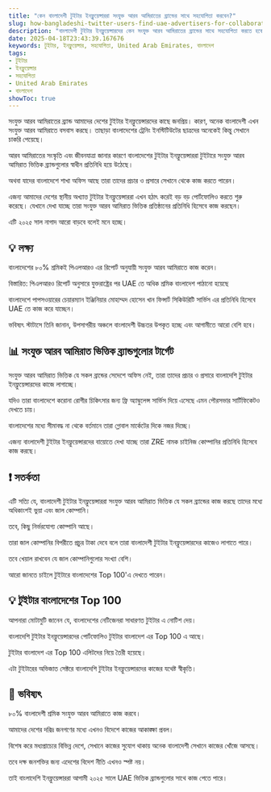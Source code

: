 ```yaml
---
title: "কেন বাংলাদেশী টুইটার ইনফ্লুয়েন্সাররা সংযুক্ত আরব আমিরাতের ব্র্যান্ডের সাথে সহযোগিতা করবেন?"
slug: how-bangladeshi-twitter-users-find-uae-advertisers-for-collaboration-2025-04-18
description: "বাংলাদেশী টুইটার ইনফ্লুয়েন্সারদের কেন সংযুক্ত আরব আমিরাতের ব্র্যান্ডের সাথে সহযোগিতা করতে হবে সে ব্যাপারে কিছু কারণ তুলে ধরেছি।"
date: 2025-04-18T23:43:39.167676
keywords: টুইটার, ইনফ্লুয়েন্সার, সহযোগিতা, United Arab Emirates, বাংলাদেশ
tags:
- টুইটার
- ইনফ্লুয়েন্সার
- সহযোগিতা
- United Arab Emirates
- বাংলাদেশ
showToc: true
---
```


সংযুক্ত আরব আমিরাতের ব্র্যান্ড আমাদের দেশের টুইটার ইনফ্লুয়েন্সারদের কাছে জনপ্রিয়। কারণ, অনেক বাংলাদেশী এখন সংযুক্ত আরব আমিরাতে বসবাস করছে। তাছাড়া বাংলাদেশের ট্রেনিং ইনস্টিটিউটের ছাত্রদের অনেকেই কিন্তু সেখানে চাকরি পেয়েছে।


আরব আমিরাতের সংস্কৃতি এবং জীবনযাত্রা জানার কারণে বাংলাদেশের টুইটার ইনফ্লুয়েন্সাররা টুইটারে সংযুক্ত আরব আমিরাত ভিত্তিক ব্র্যান্ডগুলোর স্বাধীন প্রতিনিধি হয়ে উঠেছে। 


অথবা যাদের বাংলাদেশে শাখা অফিস আছে তারা তাদের প্রচার ও প্রসারে সেখানে থেকে কাজ করতে পারেন।


এজন্য আমাদের দেশের স্থানীয় অখ্যাত্ত টুইটার ইনফ্লুয়েন্সাররা এখন হঠাৎ করেই বড় বড় পোর্টফোলিও করতে শুরু করেছে। যেখানে দেখা যাচ্ছে তারা সংযুক্ত আরব আমিরাত ভিত্তিক প্রতিষ্ঠানের প্রতিনিধি হিসেবে কাজ করছেন।


এটি ২০২৫ সাল নাগাদ আরো বাড়বে বলেই মনে হচ্ছে।





## 💡 লক্ষ্য


বাংলাদেশের ৮০% শ্রমিকই পিএলআরও এর রিপোর্ট অনুযায়ী সংযুক্ত আরব আমিরাতে কাজ করেন।



বিস্তারিত: পিএলআরও রিপোর্ট অনুসারে  যুক্তরাষ্ট্রের পর UAE তে অধিক শ্রমিক বাংলাদেশ পাঠানো হয়েছে


বাংলাদেশে পাপসওয়ারের চেয়ারম্যান ইঞ্জিনিয়ার মোহাম্মদ হোসেন খান ফিন্সার্ট সিকিউরিটি সার্ভিস এর প্রতিনিধি হিসেবে UAE তে কাজ করে যাচ্ছেন। 



ভবিষ্যৎ স্টাটাসে তিনি জানান, উপসাগরীয় অঞ্চলে বাংলাদেশী উচ্চতর উপকৃত হচ্ছে এবং আগামীতে আরো বেশি হবে।




## 📊 সংযুক্ত আরব আমিরাত ভিত্তিক ব্র্যান্ডগুলোর টার্গেট


সংযুক্ত আরব আমিরাত ভিত্তিক যে সকল ব্রান্ডের সেদেশে অফিস নেই, তারা তাদের প্রচার ও প্রসারে বাংলাদেশি টুইটার ইনফ্লুয়েন্সারদের কাজে লাগাচ্ছে। 


যদিও তারা বাংলাদেশে করোনা রোগীর চিকিৎসার জন্য ফ্রি অ্যাম্বুলেন্স সার্ভিস দিয়ে এসেছে এমন পৌরসভার সার্টিফিকেটও দেখতে চায়।


বাংলাদেশের মধ্যে সীমাবদ্ধ না থেকে বর্তমানে তারা গ্লোবাল মার্কেটের দিকে নজর দিচ্ছে।



এজন্য বাংলাদেশী টুইটার ইনফ্লুয়েন্সারদের বায়োতে দেখা যাচ্ছে তারা ZRE নামক চাইনিজ কোম্পানির প্রতিনিধি হিসেবে কাজ করছে।




## ❗ সতর্কতা


এটি সত্যি যে, বাংলাদেশী টুইটার ইনফ্লুয়েন্সাররা সংযুক্ত আরব আমিরাত ভিত্তিক যে সকল ব্র্যান্ডের কাজ করছে তাদের মধ্যে অধিকাংশই ভুয়া এবং জাল কোম্পানি। 


তবে, কিছু নির্ভরযোগ্য কোম্পানি আছে। 




তারা জাল কোম্পানির বিপরীতে প্রচুর টাকা দেবে বলে তারা বাংলাদেশী টুইটার ইনফ্লুয়েন্সারদের কাজেও লাগাতে পারে। 


তবে খেয়াল রাখবেন যে জাল কোম্পানিগুলোর সংখ্যা বেশি। 



আরো জানতে চাইলে টুইটারে বাংলাদেশের Top 100'এ দেখতে পারেন। 





## 💡 টুইটার বাংলাদেশের Top 100


আপনারা মোটামুটি জানেন যে, বাংলাদেশের নেটিজেনরা সাধারণত টুইটার এ নোটিশ দেয়। 


বাংলাদেশি টুইটার ইনফ্লুয়েন্সারদের পোর্টফোলিও টুইটার বাংলাদেশ এর Top 100 এ আছে। 


টুইটার বাংলাদেশ এর Top 100 এলিটদের নিয়ে তৈরী হয়েছে। 


এটা টুইটারের অভিজাত সেক্টরে বাংলাদেশি টুইটার ইনফ্লুয়েন্সারদের কাজের যথেষ্ট স্বীকৃতি।





## 📢 ভবিষ্যৎ


৮০% বাংলাদেশী শ্রমিক সংযুক্ত আরব আমিরাতে কাজ করবে। 


আমাদের দেশের দরিদ্র জনগণের মধ্যে এখনও বিদেশে কাজের আকাঙ্ক্ষা প্রবল। 


বিশেষ করে মধ্যপ্রাচ্যের বিভিন্ন দেশে, সেখানে কাজের সুযোগ থাকায় অনেক বাংলাদেশী সেখানে কাজের খোঁজে আসছে। 


তবে দক্ষ জনশক্তির জন্য এদেশের বিদেশ নীতি এখনও স্পষ্ট নয়। 


তাই বাংলাদেশি ইনফ্লুয়েন্সাররা আগামী ২০২৫ সালে UAE ভিত্তিক ব্র্যান্ডগুলোর সাথে কাজ পেতে পারে।